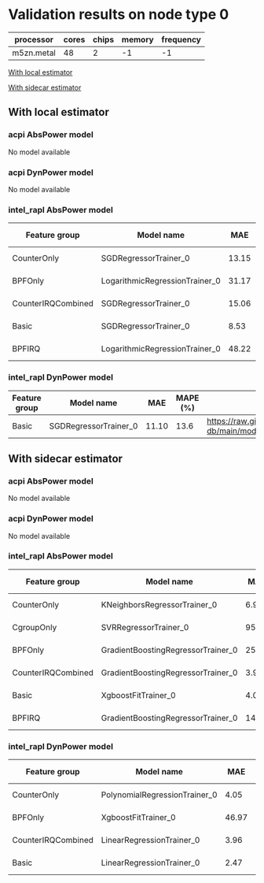 # Validation results on node type 0

| processor | cores | chips | memory | frequency |
| --- | --- | --- | --- | --- |
| m5zn.metal | 48 | 2 | -1 | -1 |

[With local estimator](#with-local-estimator)

[With sidecar estimator](#with-sidecar-estimator)

## With local estimator

### acpi AbsPower model

No model available

### acpi DynPower model

No model available

### intel_rapl AbsPower model

| Feature group | Model name | MAE | MAPE (%) | URL |
| --- | --- | --- | --- | --- |
| CounterOnly | SGDRegressorTrainer_0 | 13.15 | 5.2 | https://raw.githubusercontent.com/sustainable-computing-io/kepler-model-db/main/models/v0.7/ec2/intel_rapl/AbsPower/CounterOnly/SGDRegressorTrainer_0.json |
| BPFOnly | LogarithmicRegressionTrainer_0 | 31.17 | 11.6 | https://raw.githubusercontent.com/sustainable-computing-io/kepler-model-db/main/models/v0.7/ec2/intel_rapl/AbsPower/BPFOnly/LogarithmicRegressionTrainer_0.json |
| CounterIRQCombined | SGDRegressorTrainer_0 | 15.06 | 6.2 | https://raw.githubusercontent.com/sustainable-computing-io/kepler-model-db/main/models/v0.7/ec2/intel_rapl/AbsPower/CounterIRQCombined/SGDRegressorTrainer_0.json |
| Basic | SGDRegressorTrainer_0 | 8.53 | 4.0 | https://raw.githubusercontent.com/sustainable-computing-io/kepler-model-db/main/models/v0.7/ec2/intel_rapl/AbsPower/Basic/SGDRegressorTrainer_0.json |
| BPFIRQ | LogarithmicRegressionTrainer_0 | 48.22 | 13.7 | https://raw.githubusercontent.com/sustainable-computing-io/kepler-model-db/main/models/v0.7/ec2/intel_rapl/AbsPower/BPFIRQ/LogarithmicRegressionTrainer_0.json |
### intel_rapl DynPower model

| Feature group | Model name | MAE | MAPE (%) | URL |
| --- | --- | --- | --- | --- |
| Basic | SGDRegressorTrainer_0 | 11.10 | 13.6 | https://raw.githubusercontent.com/sustainable-computing-io/kepler-model-db/main/models/v0.7/ec2/intel_rapl/DynPower/Basic/SGDRegressorTrainer_0.json |
## With sidecar estimator

### acpi AbsPower model

No model available

### acpi DynPower model

No model available

### intel_rapl AbsPower model

| Feature group | Model name | MAE | MAPE (%) | URL |
| --- | --- | --- | --- | --- |
| CounterOnly | KNeighborsRegressorTrainer_0 | 6.95 | 1.1 | https://raw.githubusercontent.com/sustainable-computing-io/kepler-model-db/main/models/v0.7/ec2/intel_rapl/AbsPower/CounterOnly/KNeighborsRegressorTrainer_0.zip |
| CgroupOnly | SVRRegressorTrainer_0 | 95.91 | 19.8 | https://raw.githubusercontent.com/sustainable-computing-io/kepler-model-db/main/models/v0.7/ec2/intel_rapl/AbsPower/CgroupOnly/SVRRegressorTrainer_0.zip |
| BPFOnly | GradientBoostingRegressorTrainer_0 | 25.00 | 6.8 | https://raw.githubusercontent.com/sustainable-computing-io/kepler-model-db/main/models/v0.7/ec2/intel_rapl/AbsPower/BPFOnly/GradientBoostingRegressorTrainer_0.zip |
| CounterIRQCombined | GradientBoostingRegressorTrainer_0 | 3.95 | 0.7 | https://raw.githubusercontent.com/sustainable-computing-io/kepler-model-db/main/models/v0.7/ec2/intel_rapl/AbsPower/CounterIRQCombined/GradientBoostingRegressorTrainer_0.zip |
| Basic | XgboostFitTrainer_0 | 4.05 | 1.1 | https://raw.githubusercontent.com/sustainable-computing-io/kepler-model-db/main/models/v0.7/ec2/intel_rapl/AbsPower/Basic/XgboostFitTrainer_0.zip |
| BPFIRQ | GradientBoostingRegressorTrainer_0 | 14.99 | 5.0 | https://raw.githubusercontent.com/sustainable-computing-io/kepler-model-db/main/models/v0.7/ec2/intel_rapl/AbsPower/BPFIRQ/GradientBoostingRegressorTrainer_0.zip |
### intel_rapl DynPower model

| Feature group | Model name | MAE | MAPE (%) | URL |
| --- | --- | --- | --- | --- |
| CounterOnly | PolynomialRegressionTrainer_0 | 4.05 | 14.9 | https://raw.githubusercontent.com/sustainable-computing-io/kepler-model-db/main/models/v0.7/ec2/intel_rapl/DynPower/CounterOnly/PolynomialRegressionTrainer_0.zip |
| BPFOnly | XgboostFitTrainer_0 | 46.97 | 18.5 | https://raw.githubusercontent.com/sustainable-computing-io/kepler-model-db/main/models/v0.7/ec2/intel_rapl/DynPower/BPFOnly/XgboostFitTrainer_0.zip |
| CounterIRQCombined | LinearRegressionTrainer_0 | 3.96 | 65.2 | https://raw.githubusercontent.com/sustainable-computing-io/kepler-model-db/main/models/v0.7/ec2/intel_rapl/DynPower/CounterIRQCombined/LinearRegressionTrainer_0.zip |
| Basic | LinearRegressionTrainer_0 | 2.47 | 22.7 | https://raw.githubusercontent.com/sustainable-computing-io/kepler-model-db/main/models/v0.7/ec2/intel_rapl/DynPower/Basic/LinearRegressionTrainer_0.zip |
